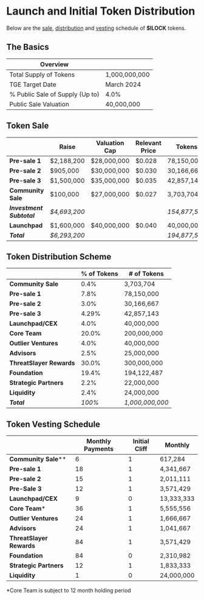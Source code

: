 # Launch and Initial Token Distribution

Below are the [sale](#sale), [distribution](#distribution) and [vesting](#vesting) schedule of **$ILOCK** tokens.

## The Basics

| Overview                        |               |
|---------------------------------|---------------|
| Total Supply of Tokens          | 1,000,000,000 |
| TGE Target Date                 | March 2024    |
| % Public Sale of Supply (Up to) | 4.0%          |
| Public Sale Valuation           | 40,000,000    |

## Token Sale

|                         | Raise       | Valuation Cap | Relevant Price  | Tokens      | % of Tokens   |
|-------------------------|-------------|---------------|-----------------|-------------|---------------|
| **Pre-sale 1**          | $2,188,200  | $28,000,000   |  $0.028         | 78,150,000  |   7.82%       |
| **Pre-sale 2**          | $905,000  | $30,000,000   |  $0.030         | 30,166,667  |   3.02%       |
| **Pre-sale 3** | $1,500,000    | $35,000,000   |  $0.035         | 42,857,143  |   4.29%       |
| **Community Sale**      | $100,000    | $27,000,000   |  $0.027         | 3,703,704   |   0.37%       |
| ***Investment Subtotal***|*$4,693,200*|               |                 |*154,877,513*|   *15.49%*    |
| **Launchpad**   | $1,600,000    | $40,000,000   |  $0.040         | 40,000,000  |   4.00%       |
| ***Total***             |*$6,293,200* |               |                 |*194,877,513*|   *19.49%*    |


## Token Distribution Scheme

|                      | % of Tokens | # of Tokens   |
|----------------------|-------------|---------------|
| **Community Sale**   | 0.4%        | 3,703,704    |
| **Pre-sale 1**       | 7.8%        | 78,150,000    |
| **Pre-sale 2**       | 3.0%        | 30,166,667    |
| **Pre-sale 3**| 4.29%        | 42,857,143   |
| **Launchpad/CEX**| 4.0%        | 40,000,000    |        
| **Core Team**        | 20.0%       | 200,000,000   |
| **Outlier Ventures** | 4.0%        | 40,000,000    |
| **Advisors**         | 2.5%        | 25,000,000    |
| **ThreatSlayer Rewards**| 30.0%       | 300,000,000   |
| **Foundation**       | 19.4%       | 194,122,487   |
| **Strategic Partners**| 2.2%   | 22,000,000  |
| **Liquidity**| 2.4%   | 24,000,000  |
| ***Total***          | *100%*      |*1,000,000,000*|


## Token Vesting Schedule

|                        | Monthly Payments | Initial Cliff | Monthly     |
|------------------------|------------------|---------------|-------------|
| **Community Sale****     | 6               | 1             |  617,284  |
| **Pre-sale 1**         | 18               | 1             |  4,341,667  |
| **Pre-sale 2**         | 15               | 1             |  2,011,111 |
| **Pre-Sale 3**| 12              | 1             |  3,571,429  |
| **Launchpad/CEX**| 9                | 0             |  13,333,333 |
| **Core Team***       | 36               | 1             |  5,555,556  |
| **Outlier Ventures**   | 24               | 1             |  1,666,667  |
| **Advisors**           | 24               | 1             |  1,041,667  |
| **ThreatSlayer Rewards**  |84              | 1             |  3,571,429  |
| **Foundation**         | 84               | 0             |  2,310,982 |
| **Strategic Partners**| 12                | 1             |  1,833,333  |
| **Liquidity**| 1               | 0             |  24,000,000 |

*Core Team is subject to 12 month holding period
